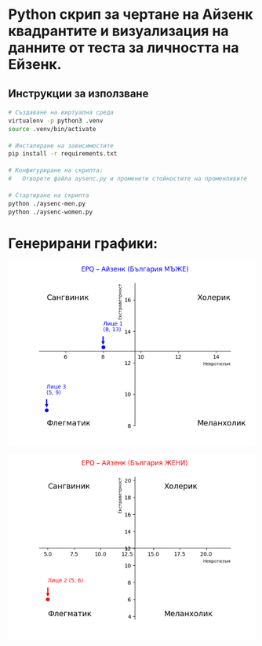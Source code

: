 # Python скрип за чертане на Айзенк квадрантите и визуализация на данните от теста за личността на Ейзенк.

## Инструкции за използване
```bash
# Създаване на виртуална среда
virtualenv -p python3 .venv
source .venv/bin/activate

# Инсталиране на зависимостите
pip install -r requirements.txt

# Конфигуриране на скрипта:
#   Отворете файла aysenc.py и променете стойностите на променливите

# Стартиране на скрипта
python ./aysenc-men.py
python ./aysenc-women.py
```

# Генерирани графики:
![](./chart-men.png)

![](./chart-women.png)